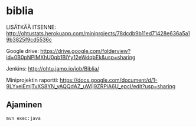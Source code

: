 biblia
======


LISÄTKÄÄ ITSENNE:  http://ohtustats.herokuapp.com/miniprojects/78dcdb9b11ed71428e636a5a19b3825f9cd5536c

Google drive:
https://drive.google.com/folderview?id=0B0pNPIMXhU0qb1BiYy12eWdqbEk&usp=sharing

Jenkins: http://ohtu.jamo.io/job/Biblia/

Miniprojektin raportti: https://docs.google.com/document/d/1-9LYxeiEmjTvXS8YN_vAQQdAZ_uWIj9ZRPiA6U_epcI/edit?usp=sharing


Ajaminen
--------

    mvn exec:java
